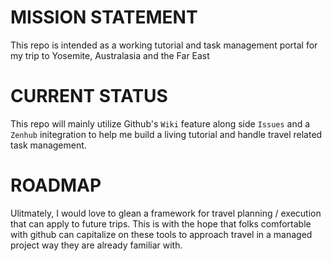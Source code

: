 # MISSION STATEMENT

This repo is intended as a working tutorial and task management portal for my trip to Yosemite, Australasia and the Far East

# CURRENT STATUS

This repo will mainly utilize Github's `Wiki` feature along side `Issues` and a `Zenhub` initegration to help me build a living tutorial and handle travel related task management.

# ROADMAP

Ulitmately, I would love to glean a framework for travel planning / execution that can apply to future trips. This is with the hope that folks comfortable with github can capitalize on these tools to approach travel in a managed project way they are already familiar with.